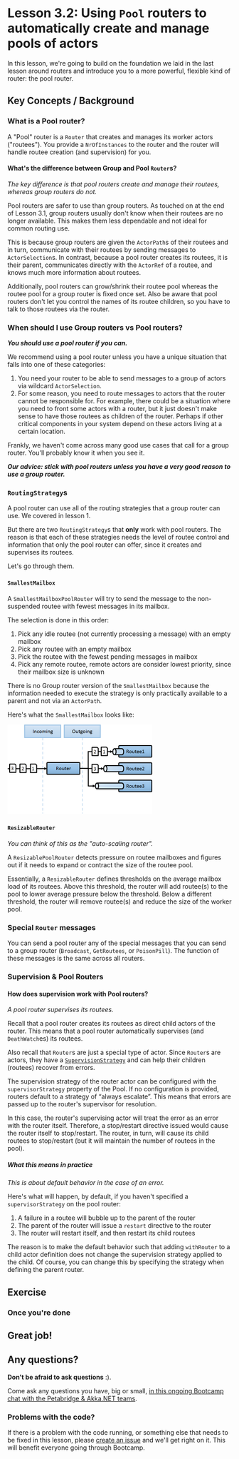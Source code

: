 # Lesson 3.2: Using `Pool` routers to automatically create and manage pools of actors

In this lesson, we're going to build on the foundation we laid in the last lesson around routers and introduce you to a more powerful, flexible kind of router: the pool router.

## Key Concepts / Background
### What is a Pool router?
A "Pool" router is a `Router` that creates and manages its worker actors ("routees"). You provide a `NrOfInstances` to the router and the router will handle routee creation (and supervision) for you.

#### What's the difference between Group and Pool `Router`s?
*The key difference is that pool routers create and manage their routees, whereas group routers do not.*

Pool routers are safer to use than group routers. As touched on at the end of Lesson 3.1, group routers usually don't know when their routees are no longer available. This makes them less dependable and not ideal for common routing use.

This is because group routers are given the `ActorPath`s of their routees and in turn, communicate with their routees by sending messages to `ActorSelection`s. In contrast, because a pool router creates its routees, it is their parent, communicates directly with the `ActorRef` of a routee, and knows much more information about routees.

Additionally, pool routers can grow/shrink their routee pool whereas the routee pool for a group router is fixed once set. Also be aware that pool routers don't let you control the names of its routee children, so you have to talk to those routees via the router.

### When should I use Group routers vs Pool routers?
***You should use a pool router if you can.***

We recommend using a pool router unless you have a unique situation that falls into one of these categories:

1. You need your router to be able to send messages to a group of actors via wildcard `ActorSelection`.
2. For some reason, you need to route messages to actors that the router cannot be responsible for. For example, there could be a situation where you need to front some actors with a router, but it just doesn't make sense to have those routees as children of the router. Perhaps if other critical components in your system depend on these actors living at a certain location.

Frankly, we haven't come across many good use cases that call for a group router. You'll probably know it when you see it.

***Our advice: stick with pool routers unless you have a very good reason to use a group router.***

### `RoutingStrategy`s
A pool router can use all of the routing strategies that a group router can use. We covered in lesson 1.

But there are two `RoutingStrategy`s that **only** work with pool routers. The reason is that each of these strategies needs the level of routee control and information that only the pool router can offer, since it creates and supervises its routees.

Let's go through them.

#### `SmallestMailbox`
A `SmallestMailboxPoolRouter` will try to send the message to the non-suspended routee with fewest messages in its mailbox.

The selection is done in this order:

1. Pick any idle routee (not currently processing a message) with an empty mailbox
1. Pick any routee with an empty mailbox
1. Pick the routee with the fewest pending messages in mailbox
1. Pick any remote routee, remote actors are consider lowest priority, since their mailbox size is unknown

There is no Group router version of the `SmallestMailbox` because the information needed to execute the strategy is only practically available to a parent and not via an `ActorPath`.

Here's what the `SmallestMailbox` looks like:

![SmallestMailbox RoutingStrategy](../lesson1/images/SmallestMailbox.png)

#### `ResizableRouter`
*You can think of this as the "auto-scaling router".*

A `ResizablePoolRouter` detects pressure on routee mailboxes and figures out if it needs to expand or contract the size of the routee pool.

Essentially, a `ResizableRouter` defines thresholds on the average mailbox load of its routees. Above this threshold, the router will add routee(s) to the pool to lower average pressure below the threshold. Below a different threshold, the router will remove routee(s) and reduce the size of the worker pool.

### Special `Router` messages
You can send a pool router any of the special messages that you can send to a group router (`Broadcast`, `GetRoutees`, or `PoisonPill`). The function of these messages is the same across all routers.

### Supervision & Pool Routers
#### How does supervision work with Pool routers?
*A pool router supervises its routees.*

Recall that a pool router creates its routees as direct child actors of the router. This means that a pool router automatically supervises (and `DeathWatch`es) its routees.

Also recall that `Router`s are just a special type of actor. Since `Router`s are actors, they have a [`SupervisionStrategy`](https://github.com/petabridge/akka-bootcamp/tree/master/src/Unit-1/lesson4#supervision-directives) and can help their children (routees) recover from errors.

The supervision strategy of the router actor can be configured with the `supervisorStrategy` property of the Pool. If no configuration is provided, routers default to a strategy of “always escalate”. This means that errors are passed up to the router's supervisor for resolution.

In this case, the router's supervising actor will treat the error as an error with the router itself. Therefore, a stop/restart directive issued would cause the router itself to stop/restart. The router, in turn, will cause its child routees to stop/restart (but it will maintain the number of routees in the pool).

##### What this means in practice
*This is about default behavior in the case of an error.*

Here's what will happen, by default, if you haven't specified a `supervisorStrategy` on the pool router:

1. A failure in a routee will bubble up to the parent of the router
2. The parent of the router will issue a `restart` directive to the router
3. The router will restart itself, and then restart its child routees

The reason is to make the default behavior such that adding `withRouter` to a child actor definition does not change the supervision strategy applied to the child. Of course, you can change this by specifying the strategy when defining the parent router.

## Exercise

### Once you're done

## Great job!

## Any questions?
**Don't be afraid to ask questions** :).

Come ask any questions you have, big or small, [in this ongoing Bootcamp chat with the Petabridge & Akka.NET teams](https://gitter.im/petabridge/akka-bootcamp).

### Problems with the code?
If there is a problem with the code running, or something else that needs to be fixed in this lesson, please [create an issue](/issues) and we'll get right on it. This will benefit everyone going through Bootcamp.
